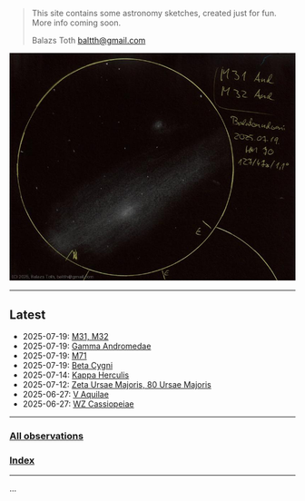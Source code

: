
> This site contains some astronomy sketches, created just for fun.
> More info coming soon.
> 
> Balazs Toth
> baltth@gmail.com

![M31, M32](img/m31-m32-20250722.jpg)

---


## Latest

- 2025-07-19: [M31, M32](obs/m31-m32-2025-07-19.md)
- 2025-07-19: [Gamma Andromedae](obs/gamma-and-2025-07-19.md)
- 2025-07-19: [M71](obs/m71-2025-07-19.md)
- 2025-07-19: [Beta Cygni](obs/beta-cyg-2025-07-19.md)
- 2025-07-14: [Kappa Herculis](obs/kappa-her-2025-07-14.md)
- 2025-07-12: [Zeta Ursae Majoris, 80 Ursae Majoris](obs/zeta-uma-80-uma-2025-07-12.md)
- 2025-06-27: [V Aquilae](obs/v-aql-2025-06-27.md)
- 2025-06-27: [WZ Cassiopeiae](obs/wz-cas-2025-06-27.md)

---

### [All observations](pages/log.md)

### [Index](pages/obj_index.md)

---

...

